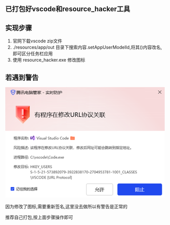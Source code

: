 ## 已打包好vscode和resource_hacker工具

## 实现步骤
1. 官网下载vscode zip文件
2. ./resources/app/out 目录下搜索内容.setAppUserModelId,将其()内容改名,即可区分任务栏应用
3. 使用 resource_hacker.exe 修改图标

## 若遇到警告
![alt text](image.png)  

因为修改了图标,需要重新签名,这里没去做所以有警告是正常的 
 
推荐自己打包,按上面步骤操作即可   
